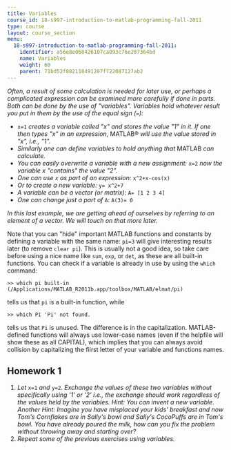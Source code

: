 ```yaml
---
title: Variables
course_id: 18-s997-introduction-to-matlab-programming-fall-2011
type: course
layout: course_section
menu:
  18-s997-introduction-to-matlab-programming-fall-2011:
    identifier: a56e8e068426107ca093c76e207364bd
    name: Variables
    weight: 60
    parent: 71bd52f802118491207f722087127ab2
---
```

_Often, a result of some calculation is needed for later use, or perhaps a complicated expression can be examined more carefully if done in parts. Both can be done by the use of "variables". Variables hold whatever result you put in them by the use of the equal sign (`=`):_

*   `x=1` _creates a variable called "x" and stores the value "1" in it. If one then types "x" in an expression_, MATLAB® _will use the value stored in "x", i.e., "1"._
*   _Similarly one can define variables to hold anything that_ MATLAB _can calculate._
*   _You can easily overwrite a variable with a new assignment:_ `x=2` _now the variable x "contains" the value "2"._
*   _One can use `x` as part of an expression:_ `x^2+x-cos(x)`
*   _Or to create a new variable:_ `y= x^2+7`
*   _A variable can be a vector (or matrix):_ `A= [1 2 3 4]`
*   _One can change just a part of_ `A`: `A(3)= 0`

_In this last example, we are getting ahead of ourselves by referring to an element of a vector. We will touch on that more later._

Note that you can "hide" important MATLAB functions and constants by defining a variable with the same name: `pi=3` will give interesting results later (to remove `clear pi`). This is usually not a good idea, so take care before using a nice name like `sum`, `exp`, or `det`, as these are all built-in functions. You can check if a variable is already in use by using the `which` command:

    >> which pi built-in (/Applications/MATLAB_R2011b.app/toolbox/MATLAB/elmat/pi)

tells us that `pi` is a built-in function, while

    >> which Pi 'Pi' not found.

tells us that `Pi` is unused. The difference is in the capitalization. MATLAB-defined functions will always use lower-case names (even if the helpfile will show these as all CAPITAL), which implies that you can always avoid collision by capitalizing the fiirst letter of your variable and functions names.

Homework 1
----------

1.  _Let_ `x=1` _and_ `y=2`. _Exchange the values of these two variables without specif­ically using '1' or '2' i.e., the exchange should work regardless of the values held by the variables. Hint: You can invent a new variable. Another Hint: Imagine you have misplaced your kids' breakfast and now Tom's Cornflakes are in Sally's bowl and Sally's CocoPuffs are in Tom's bowl. You have already poured the milk, how can you fix the problem without throwing away and starting over?_
2.  _Repeat some of the previous exercises using variables._